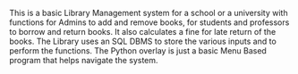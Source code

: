 This is a basic Library Management system for a school or a university with functions for Admins to add and remove books, for students and professors to borrow and return books. It also calculates a fine for late 
return of the books. 
The Library uses an SQL DBMS to store the various inputs and to perform the functions.
The Python overlay is just a basic Menu Based program that helps navigate the system. 
